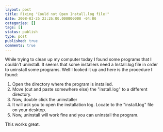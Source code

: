 ```yaml
---
layout: post
title: Fixing "Could not Open Install.log file!"
date: 2008-03-25 23:26:00.000000000 -04:00
categories: []
tags: []
status: publish
type: post
published: true
comments: true
---
```

While trying to clean up my computer today I found some programs that I couldn't uninstall. It seems that some installers need a Install.log file in order to uninstall some programs. Well I looked it up and here is the procedure I found:

1. Open the directory where the program is installed.
2. Move (cut and paste somewhere else) the "install.log" to a different directory.
3. Now, double click the uninstaller
4. It will ask you to open the installation log. Locate to the "install.log" file on your desktop.
5. Now, uninstall will work fine and you can uninstall the program.

This works great.
